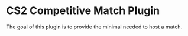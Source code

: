 # CS2 Competitive Match Plugin

The goal of this plugin is to provide the minimal needed to host a match.